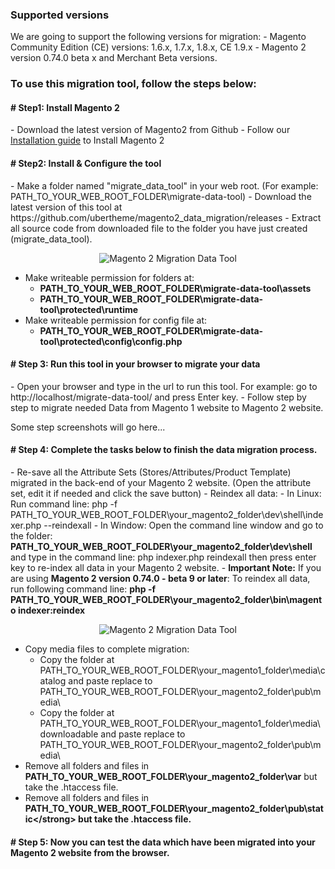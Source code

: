 <h3>Supported versions</h3>
We are going to support the following versions for migration:
- Magento Community Edition (CE) versions: 1.6.x, 1.7.x, 1.8.x, CE 1.9.x
- Magento 2 version 0.74.0 beta x and Merchant Beta versions.

<h3>To use this migration tool, follow the steps below:</h3>

<h4># Step1: Install Magento 2</h4>
- Download the latest version of Magento2 from Github
- Follow our <a href="http://www.ubertheme.com/magento-news/magento-2-0-installation-guide/">Installation guide</a> to Install Magento 2

<h4># Step2: Install & Configure the tool</h4>
- Make a folder named "migrate_data_tool" in your web root. (For example: PATH_TO_YOUR_WEB_ROOT_FOLDER\migrate-data-tool)
- Download the latest version of this tool at https://github.com/ubertheme/magento2_data_migration/releases
- Extract all source code from downloaded file to the folder you have just created (migrate_data_tool).
<div class="center">
<p align="center"><img src="http://joomlart.s3.amazonaws.com/images/userguide/jm_tips/migrationData/migrate.jpg" alt="Magento 2 Migration Data Tool" /></p>
</div>

- Make writeable permission for folders at:
    - <strong>PATH_TO_YOUR_WEB_ROOT_FOLDER\migrate-data-tool\assets </strong>
    - <strong>PATH_TO_YOUR_WEB_ROOT_FOLDER\migrate-data-tool\protected\runtime </strong>
- Make writeable permission for config file at:
    - <strong>PATH_TO_YOUR_WEB_ROOT_FOLDER\migrate-data-tool\protected\config\config.php </strong>

<h4># Step 3: Run this tool in your browser to migrate your data</h4>
- Open your browser and type in the url to run this tool.
For example: go to http://localhost/migrate-data-tool/ and press Enter key.
- Follow step by step to migrate needed Data from Magento 1 website to Magento 2 website.

Some step screenshots will go here...

<h4># Step 4: Complete the tasks below to finish the data migration process.</h4>
- Re-save all the Attribute Sets (Stores/Attributes/Product Template) migrated in the back-end of your Magento 2 website. (Open the attribute set, edit it if needed and click the save button)
- Reindex all data:
    - In Linux: Run command line: php -f PATH_TO_YOUR_WEB_ROOT_FOLDER\your_magento2_folder\dev\shell\indexer.php --reindexall
    - In Window: Open the command line window and go to the folder: <strong> PATH_TO_YOUR_WEB_ROOT_FOLDER\your_magento2_folder\dev\shell </strong>
    and type in the command line: php indexer.php reindexall
    then press enter key to re-index all data in your Magento 2 website.
    - <strong>Important Note:</strong> If you are using <strong> Magento 2 version 0.74.0 - beta 9 or later</strong>: To reindex all data, run following command line:
    <strong> php -f PATH_TO_YOUR_WEB_ROOT_FOLDER\your_magento2_folder\bin\magento indexer:reindex </strong>
<div class="center">
<p align="center"><img src="http://joomlart.s3.amazonaws.com/images/userguide/jm_tips/migrationData/img-2.jpg?v=20150401144700" alt="Magento 2 Migration Data Tool" /></p>
</div>

- Copy media files to complete migration:<br/>
  - Copy the folder at PATH_TO_YOUR_WEB_ROOT_FOLDER\your_magento1_folder\media\catalog and paste replace to PATH_TO_YOUR_WEB_ROOT_FOLDER\your_magento2_folder\pub\media\
  - Copy the folder at PATH_TO_YOUR_WEB_ROOT_FOLDER\your_magento1_folder\media\downloadable and paste replace to PATH_TO_YOUR_WEB_ROOT_FOLDER\your_magento2_folder\pub\media\
- Remove all folders and files in <strong>PATH_TO_YOUR_WEB_ROOT_FOLDER\your_magento2_folder\var</strong> but take the .htaccess file.
- Remove all folders and files in <strong>PATH_TO_YOUR_WEB_ROOT_FOLDER\your_magento2_folder\pub\static\</strong> but take the .htaccess file.

<h4># Step 5: Now you can test the data which have been migrated into your Magento 2 website from the browser.</h4>
